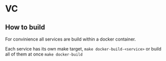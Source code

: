 # VC

## How to build

For convinience all services are build within a docker container.

Each service has its own make target, `make docker-build-<service>` or build all of them at once `make docker-build`

